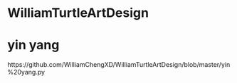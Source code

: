 # WilliamTurtleArtDesign

<h1>yin yang</h1>
<img>https://github.com/WilliamChengXD/WilliamTurtleArtDesign/blob/master/yin%20yang.py</img>
